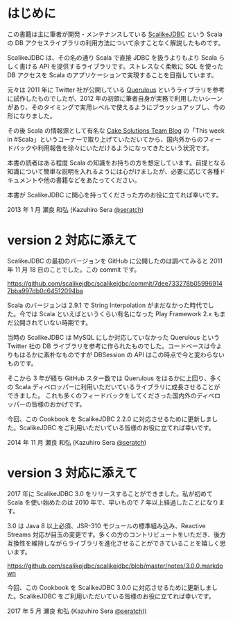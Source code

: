 # はじめに

この書籍は主に筆者が開発・メンテナンスしている [ScalikeJDBC](https://github.com/scalikejdbc/scalikejdbc) という Scala の DB アクセスライブラリの利用方法について余すことなく解説したものです。

ScalikeJDBC は、その名の通り Scala で直接 JDBC を扱うよりもより Scala らしく書ける API を提供するライブラリです。ストレスなく柔軟に SQL を使った DB アクセスを Scala のアプリケーションで実現することを目指しています。

元々は 2011 年に Twitter 社が公開している [Querulous](https://github.com/twitter/querulous) というライブラリを参考に試作したものでしたが、2012 年の初頭に筆者自身が実務で利用したいシーンがあり、そのタイミングで実用レベルで使えるようにブラッシュアップし、今の形になりました。

その後 Scala の情報源として有名な [Cake Solutions Team Blog](http://www.cakesolutions.net/teamblogs/) の「This week in #Scala」というコーナーで取り上げていただいてから、国内外からのフィードバックや利用報告を徐々にいただけるようになってきたという状況です。

本書の読者はある程度 Scala の知識をお持ちの方を想定しています。前提となる知識について簡単な説明を入れるようには心がけましたが、必要に応じて各種ドキュメントや他の書籍などをあたってください。

本書が ScalikeJDBC に関心を持ってくださった方のお役に立てれば幸いです。

2013 年 1 月 瀬良 和弘 (Kazuhiro Sera [@seratch](http://seratch.net/))


# version 2 対応に添えて

ScalikeJDBC の最初のバージョンを GitHub に公開したのは調べてみると 2011 年 11 月 18 日のことでした。この commit です。

https://github.com/scalikejdbc/scalikejdbc/commit/7dee733278b059969147bba997db0c64512094ba

Scala のバージョンは 2.9.1 で String Interpolation がまだなかった時代でした。今では Scala といえばというくらい有名になった Play Framework 2.x もまだ公開されていない時期です。

当時の ScalikeJDBC は MySQL にしか対応していなかった Querulous という Twitter 社の DB ライブラリを参考に作られたものでした。コードベースは今よりもはるかに素朴なものですが DBSession の API はこの時点で今と変わらないものです。

そこから 3 年が経ち GitHub スター数では Querulous をはるかに上回り、多くの Scala ディベロッパーに利用いただいているライブラリに成長させることができました。
これも多くのフィードバックをしてくださった国内外のディベロッパーの皆様のおかげです。

今回、この Cookbook を ScalikeJDBC 2.2.0 に対応させるために更新しました。ScalikeJDBC をご利用いただいている皆様のお役に立てれば幸いです。

2014 年 11 月 瀬良 和弘 (Kazuhiro Sera [@seratch](http://seratch.net/))

# version 3 対応に添えて

2017 年に ScalikeJDBC 3.0 をリリースすることができました。私が初めて Scala を使い始めたのは 2010 年で、早いもので 7 年以上経過したことになります。

3.0 は Java 8 以上必須、JSR-310 モジュールの標準組み込み、Reactive Streams 対応が目玉の変更です。多くの方のコントリビュートをいただき、後方互換性を維持しながらライブラリを進化させることができていることを嬉しく思います。

https://github.com/scalikejdbc/scalikejdbc/blob/master/notes/3.0.0.markdown

今回、この Cookbook を ScalikeJDBC 3.0.0 に対応させるために更新しました。ScalikeJDBC をご利用いただいている皆様のお役に立てれば幸いです。

2017 年 5 月 瀬良 和弘 (Kazuhiro Sera [@seratch](https://twitter.com/seratch)))
